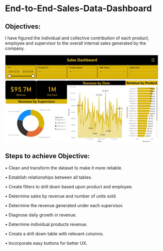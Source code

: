 # End-to-End-Sales-Data-Dashboard
## Objectives: 

  I have figured the individual and collective contribution of each product, employee and supervisor to the overall internal sales generated by the company.

![](Screenshot.jpg)

## Steps to achieve Objective:

•	Clean and transform the dataset to make it more reliable.

•	Establish relationships between all tables.

•	Create filters to drill down based upon product and employee.

•	Determine sales by revenue and number of units sold.

•	Determine the revenue generated under each supervisor.

•	Diagnose daily growth in revenue.

•	Determine individual products revenue.

•	Create a drill down table with relevant columns.

•	Incorporate easy buttons for better UX.
